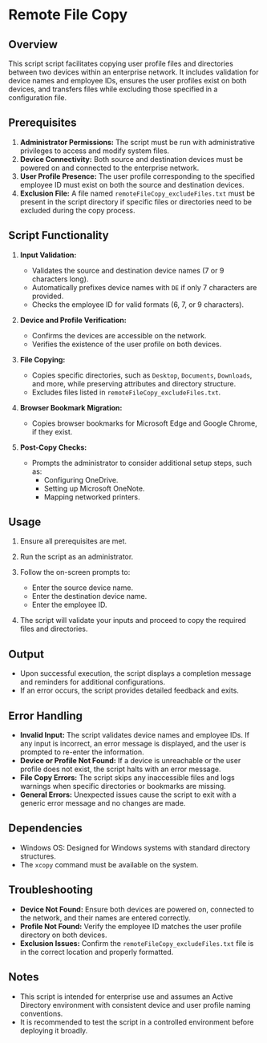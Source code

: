 # Remote File Copy

## Overview
This script script facilitates copying user profile files and directories between two devices within an enterprise network. It includes validation for device names and employee IDs, ensures the user profiles exist on both devices, and transfers files while excluding those specified in a configuration file.

## Prerequisites
1. **Administrator Permissions:** The script must be run with administrative privileges to access and modify system files.
2. **Device Connectivity:** Both source and destination devices must be powered on and connected to the enterprise network.
3. **User Profile Presence:** The user profile corresponding to the specified employee ID must exist on both the source and destination devices.
4. **Exclusion File:** A file named `remoteFileCopy_excludeFiles.txt` must be present in the script directory if specific files or directories need to be excluded during the copy process.

## Script Functionality
1. **Input Validation:**
   - Validates the source and destination device names (7 or 9 characters long).
   - Automatically prefixes device names with `DE` if only 7 characters are provided.
   - Checks the employee ID for valid formats (6, 7, or 9 characters).

2. **Device and Profile Verification:**
   - Confirms the devices are accessible on the network.
   - Verifies the existence of the user profile on both devices.

3. **File Copying:**
   - Copies specific directories, such as `Desktop`, `Documents`, `Downloads`, and more, while preserving attributes and directory structure.
   - Excludes files listed in `remoteFileCopy_excludeFiles.txt`.

4. **Browser Bookmark Migration:**
   - Copies browser bookmarks for Microsoft Edge and Google Chrome, if they exist.

5. **Post-Copy Checks:**
   - Prompts the administrator to consider additional setup steps, such as:
     - Configuring OneDrive.
     - Setting up Microsoft OneNote.
     - Mapping networked printers.

## Usage
1. Ensure all prerequisites are met.
 
2. Run the script as an administrator.

3. Follow the on-screen prompts to:
   - Enter the source device name.
   - Enter the destination device name.
   - Enter the employee ID.

4. The script will validate your inputs and proceed to copy the required files and directories.

## Output
- Upon successful execution, the script displays a completion message and reminders for additional configurations.
- If an error occurs, the script provides detailed feedback and exits.

## Error Handling
- **Invalid Input:** The script validates device names and employee IDs. If any input is incorrect, an error message is displayed, and the user is prompted to re-enter the information.
- **Device or Profile Not Found:** If a device is unreachable or the user profile does not exist, the script halts with an error message.
- **File Copy Errors:** The script skips any inaccessible files and logs warnings when specific directories or bookmarks are missing.
- **General Errors:** Unexpected issues cause the script to exit with a generic error message and no changes are made.

## Dependencies
- Windows OS: Designed for Windows systems with standard directory structures.
- The `xcopy` command must be available on the system.

## Troubleshooting
- **Device Not Found:** Ensure both devices are powered on, connected to the network, and their names are entered correctly.
- **Profile Not Found:** Verify the employee ID matches the user profile directory on both devices.
- **Exclusion Issues:** Confirm the `remoteFileCopy_excludeFiles.txt` file is in the correct location and properly formatted.

## Notes
- This script is intended for enterprise use and assumes an Active Directory environment with consistent device and user profile naming conventions.
- It is recommended to test the script in a controlled environment before deploying it broadly.
